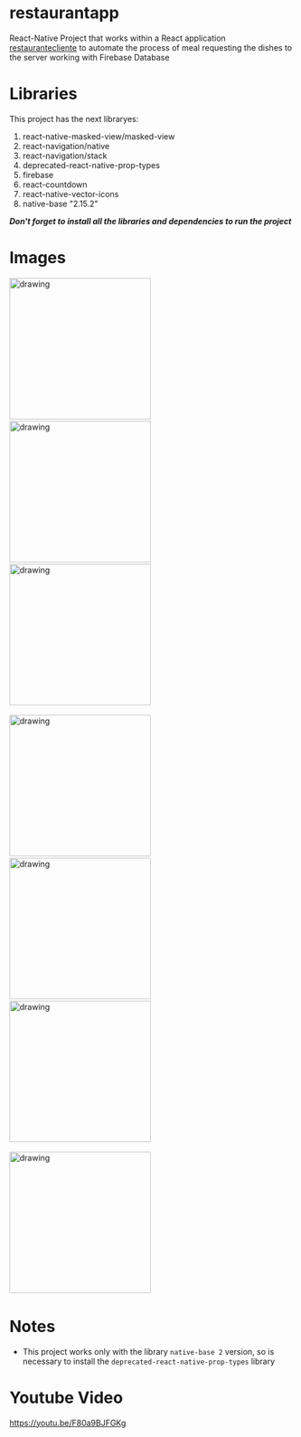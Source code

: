 # restaurantapp
React-Native Project that works within a React application [restaurantecliente](<https://github.com/Jare9716/reastaurantecliente.git>) 
to automate the process of meal requesting the dishes to the server working with Firebase Database

# Libraries

This project has the next libraryes:

1. react-native-masked-view/masked-view
2. react-navigation/native
3. react-navigation/stack
4. deprecated-react-native-prop-types
5. firebase
6. react-countdown
7. react-native-vector-icons
8. native-base "2.15.2"

***Don't forget to install all the libraries and dependencies to run the project***

# Images

<img src="ImageApp/Screenshot_1668728673.png" alt="drawing" width="250"/> &nbsp;&nbsp;&nbsp;&nbsp;
<img src="ImageApp/Screenshot_1668728678.png" alt="drawing" width="250"/> &nbsp;&nbsp;&nbsp;&nbsp;
<img src="ImageApp/Screenshot_1668728740.png" alt="drawing" width="250"/> &nbsp;&nbsp;&nbsp;&nbsp;

<img src="ImageApp/Screenshot_1668728744.png" alt="drawing" width="250"/> &nbsp;&nbsp;&nbsp;&nbsp;
<img src="ImageApp/Screenshot_1668728790.png" alt="drawing" width="250"/> &nbsp;&nbsp;&nbsp;&nbsp;
<img src="ImageApp/Screenshot_1668728856.png" alt="drawing" width="250"/> &nbsp;&nbsp;&nbsp;&nbsp;


<img src="ImageApp/Screenshot_1668728871.png" alt="drawing" width="250"/> &nbsp;&nbsp;&nbsp;&nbsp;


  
# Notes

* This project works only with the library `native-base 2` version, so is necessary to install the `deprecated-react-native-prop-types` library 


# Youtube Video

<https://youtu.be/F80a9BJFGKg>
